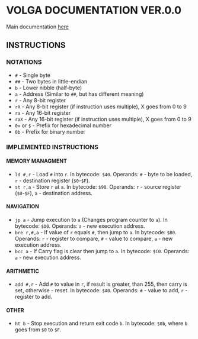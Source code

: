 # VOLGA DOCUMENTATION VER.0.0
Main documentation [here](Main.md)
## INSTRUCTIONS
### NOTATIONS
+ `#` - Single byte
+ `##` - Two bytes in little-endian
+ `b` - Lower nibble (half-byte)
+ `a` - Address (Similar to `##`, but has different meaning)
+ `r` - Any 8-bit register
+ `rX` - Any 8-bit register (if instruction uses multiple), X goes from 0 to 9
+ `ra` - Any 16-bit register
+ `raX` - Any 16-bit register (if instruction uses multiple), X goes from 0 to 9
+ `0x` or `$` - Prefix for hexadecimal number
+ `0b` - Prefix for binary number
### IMPLEMENTED INSTRUCTIONS
#### MEMORY MANAGMENT
+ `ld #,r` - Load `#` into `r`. In bytecode: `$40`. Operands: `#` - byte to be loaded, `r` - destination register (`$0`-`$F`).
+ `st r,a` - Store `r` at `a`. In bytecode: `$90`. Operands: `r` - source register (`$0`-`$F`), `a` - destination address.
#### NAVIGATION
+ `jp a` - Jump execution to `a` (Changes program counter to `a`). In bytecode: `$D0`. Operands: `a` - new execution address.
+ `bre r,#,a` - If value of `r` equals `#`, then jump to `a`. In bytecode: `$B0`. Operands: `r` - register to compare, `#` - value to compare, `a` - new execution address.
+ `bcc a` - If Carry flag is clear then jump to `a`. In bytecode: `$C0`. Operands: `a` - new execution address.
#### ARITHMETIC
+ `add #,r` - Add `#` to value in `r`, if result is greater, than 255, then carry is set, otherwise - reset. In bytecode: `$A0`. Operands: `#` - value to add, `r` - register to add.
#### OTHER
+ `ht b` - Stop execution and return exit code `b`. In bytecode: `$0b`, where `b` goes from `$0` to `$F`.